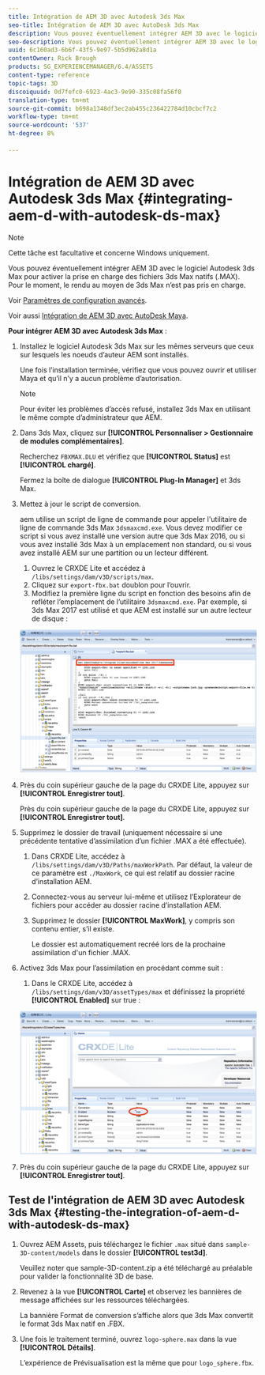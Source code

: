```yaml
---
title: Intégration de AEM 3D avec Autodesk 3ds Max
seo-title: Intégration de AEM 3D avec AutoDesk 3ds Max
description: Vous pouvez éventuellement intégrer AEM 3D avec le logiciel Autodesk 3ds Max pour activer la prise en charge des fichiers 3ds Max natifs (.MAX). Pour le moment, le rendu au moyen de 3ds Max n’est pas pris en charge.
seo-description: Vous pouvez éventuellement intégrer AEM 3D avec le logiciel Autodesk 3ds Max pour activer la prise en charge des fichiers 3ds Max natifs (.MAX). Pour le moment, le rendu au moyen de 3ds Max n’est pas pris en charge.
uuid: 6c160ad3-6b6f-43f5-9e97-5b5d962a8d1a
contentOwner: Rick Brough
products: SG_EXPERIENCEMANAGER/6.4/ASSETS
content-type: reference
topic-tags: 3D
discoiquuid: 0d7fefc0-6923-4ac3-9e90-335c08fa56f0
translation-type: tm+mt
source-git-commit: b698a1348df3ec2ab455c236422784d10cbcf7c2
workflow-type: tm+mt
source-wordcount: '537'
ht-degree: 8%

---
```



# Intégration de AEM 3D avec Autodesk 3ds Max {#integrating-aem-d-with-autodesk-ds-max}

>[!NOTE]
>
>Cette tâche est facultative et concerne Windows uniquement.

Vous pouvez éventuellement intégrer AEM 3D avec le logiciel Autodesk 3ds Max pour activer la prise en charge des fichiers 3ds Max natifs (.MAX). Pour le moment, le rendu au moyen de 3ds Max n’est pas pris en charge.

Voir [Paramètres de configuration avancés](advanced-config-3d.md).

Voir aussi [Intégration de AEM 3D avec AutoDesk Maya](integrate-maya-with-3d.md).

**Pour intégrer AEM 3D avec Autodesk 3ds Max** :

1. Installez le logiciel Autodesk 3ds Max sur les mêmes serveurs que ceux sur lesquels les noeuds d’auteur AEM sont installés.

   Une fois l’installation terminée, vérifiez que vous pouvez ouvrir et utiliser Maya et qu’il n’y a aucun problème d’autorisation.

   >[!NOTE]
   >
   >Pour éviter les problèmes d’accès refusé, installez 3ds Max en utilisant le même compte d’administrateur que AEM.

1. Dans 3ds Max, cliquez sur **[!UICONTROL Personnaliser > Gestionnaire de modules complémentaires]**.

   Recherchez `FBXMAX.DLU` et vérifiez que **[!UICONTROL Status]** est **[!UICONTROL chargé]**.

   Fermez la boîte de dialogue **[!UICONTROL Plug-In Manager]** et 3ds Max.

1. Mettez à jour le script de conversion.

   aem utilise un script de ligne de commande pour appeler l&#39;utilitaire de ligne de commande 3ds Max `3dsmaxcmd.exe`. Vous devez modifier ce script si vous avez installé une version autre que 3ds Max 2016, ou si vous avez installé 3ds Max à un emplacement non standard, ou si vous avez installé AEM sur une partition ou un lecteur différent.

   1. Ouvrez le CRXDE Lite et accédez à `/libs/settings/dam/v3D/scripts/max`.
   1. Cliquez sur `export-fbx.bat` doublon pour l’ouvrir.
   1. Modifiez la première ligne du script en fonction des besoins afin de refléter l’emplacement de l’utilitaire `3dsmaxcmd.exe`. Par exemple, si 3ds Max 2017 est utilisé et que AEM est installé sur un autre lecteur de disque :

   ![image2018-6-22_13-35-8](assets/image2018-6-22_13-35-8.png)

1. Près du coin supérieur gauche de la page du CRXDE Lite, appuyez sur **[!UICONTROL Enregistrer tout]**.

   Près du coin supérieur gauche de la page du CRXDE Lite, appuyez sur **[!UICONTROL Enregistrer tout]**.

1. Supprimez le dossier de travail (uniquement nécessaire si une précédente tentative d’assimilation d’un fichier .MAX a été effectuée).

   1. Dans CRXDE Lite, accédez à `/libs/settings/dam/v3D/Paths/maxWorkPath`. Par défaut, la valeur de ce paramètre est `./MaxWork`, ce qui est relatif au dossier racine d’installation AEM.
   1. Connectez-vous au serveur lui-même et utilisez l’Explorateur de fichiers pour accéder au dossier racine d’installation AEM.
   1. Supprimez le dossier **[!UICONTROL MaxWork]**, y compris son contenu entier, s’il existe.

      Le dossier est automatiquement recréé lors de la prochaine assimilation d&#39;un fichier .MAX.

1. Activez 3ds Max pour l’assimilation en procédant comme suit :

   1. Dans le CRXDE Lite, accédez à `/libs/settings/dam/v3D/assetTypes/max` et définissez la propriété **[!UICONTROL Enabled]** sur true :

   ![image2018-6-22_13-50-50](assets/image2018-6-22_13-50-50.png)

1. Près du coin supérieur gauche de la page du CRXDE Lite, appuyez sur **[!UICONTROL Enregistrer tout]**.

## Test de l&#39;intégration de AEM 3D avec Autodesk 3ds Max {#testing-the-integration-of-aem-d-with-autodesk-ds-max}

1. Ouvrez AEM Assets, puis téléchargez le fichier `.max` situé dans `sample-3D-content/models` dans le dossier **[!UICONTROL test3d]**.

   Veuillez noter que sample-3D-content.zip a été téléchargé au préalable pour valider la fonctionnalité 3D de base.

1. Revenez à la vue **[!UICONTROL Carte]** et observez les bannières de message affichées sur les ressources téléchargées.

   La bannière Format de conversion s’affiche alors que 3ds Max convertit le format 3ds Max natif en .FBX.

1. Une fois le traitement terminé, ouvrez `logo-sphere.max` dans la vue **[!UICONTROL Détails]**.

   L’expérience de Prévisualisation est la même que pour `logo_sphere.fbx`.

